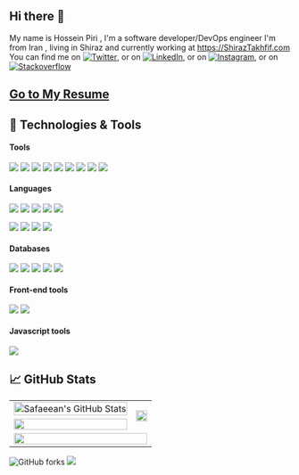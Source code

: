 ## Hi there 👋

My name is Hossein Piri , I'm a software developer/DevOps engineer I'm from Iran , living in Shiraz and currently
working at https://ShirazTakhfif.com
You can find me on [![Twitter][1.1]][2.1], or on [![LinkedIn][1.2]][2.2], or on [![Instagram][1.3]][2.3], or
on [![Stackoverflow][1.4]][2.4]


## [Go to My Resume][3.1]
## 🔧 Technologies & Tools


#### Tools
![](https://img.shields.io/badge/OS-Linux-informational?style=flat&logo=linux&logoColor=white&color=2bbc8a)
![](https://img.shields.io/badge/Editor-IntelliJ_IDEA-informational?style=flat&logo=intellij-idea&logoColor=white&color=2bbc8a)
![](https://img.shields.io/badge/Tools-Docker-informational?style=flat&logo=docker&logoColor=white&color=2bbc8a)
![](https://img.shields.io/badge/Tools-Git-informational?style=flat&logo=git&logoColor=white&color=2bbc8a)
![](https://img.shields.io/badge/CICD-GitlabCI-informational?style=flat&logo=gitlab&logoColor=white&color=2bbc8a)
![](https://img.shields.io/badge/Shell-Bash-informational?style=flat&logo=gnu-bash&logoColor=white&color=2bbc8a)
![](https://img.shields.io/badge/Browser-Google%20Chrome-informational?style=flat&logo=googlechrome&logoColor=white&color=2bbc8a)
![](https://img.shields.io/badge/Shell-Oh%20My%20Zsh-informational?style=flat&logo=shell&logoColor=white&color=2bbc8a)
![](https://img.shields.io/badge/Shell-Tmux-informational?style=flat&logo=tmux&logoColor=white&color=2bbc8a)


#### Languages
![](https://img.shields.io/badge/Code-Php-informational?style=flat&logo=php&logoColor=white&color=2bbc8a)
![](https://img.shields.io/badge/Code-Laravel-informational?style=flat&logo=laravel&logoColor=white&color=2bbc8a)
![](https://img.shields.io/badge/Code-ReactNative-informational?style=flat&logo=react&logoColor=white&color=2bbc8a)
![](https://img.shields.io/badge/Code-NodeJs-informational?style=flat&logo=npm&logoColor=white&color=2bbc8a)
![](https://img.shields.io/badge/Code-Python-informational?style=flat&logo=python&logoColor=white&color=2bbc8a)

![](https://img.shields.io/badge/-JavaScript-informational?style=flat&logo=JavaScript&logoColor=white&color=2bbc8a)
![](https://img.shields.io/badge/-CSS-informational?style=flat&logo=css3&logoColor=white&color=2bbc8a)
![](https://img.shields.io/badge/-HTML5-informational?style=flat&logo=html5&logoColor=white&color=2bbc8a)
![](https://img.shields.io/badge/-Vue.js-informational?style=flat&logo=vuedotjs&logoColor=white&color=2bbc8a)

#### Databases
![](https://img.shields.io/badge/Database-Mysql-informational?style=flat&logo=mysql&logoColor=white&color=2bbc8a)
![](https://img.shields.io/badge/Database-SQlite-informational?style=flat&logo=SQlite&logoColor=white&color=2bbc8a)
![](https://img.shields.io/badge/Database-MongoDB-informational?style=flat&logo=mongodb&logoColor=white&color=2bbc8a)
![](https://img.shields.io/badge/Database%20Cache-Redis-informational?style=flat&logo=redis&logoColor=white&color=2bbc8a)
![](https://img.shields.io/badge/Database%20SearchEngine-ElasticSearch-informational?style=flat&logo=ElasticSearch&logoColor=white&color=2bbc8a)


#### Front-end tools
![](https://img.shields.io/badge/-Webpack-informational?style=flat&logo=webpack&logoColor=white&color=2bbc8a)
![](https://img.shields.io/badge/-GulpJs-informational?style=flat&logo=gulp&logoColor=white&color=2bbc8a)

#### Javascript tools
![](https://img.shields.io/badge/-JQuery-informational?style=flat&logo=jquery&logoColor=white&color=2bbc8a)


## &#x1f4c8; GitHub Stats

<table width="100%">

  <tr>
    <td><a href="https://github.com/safaeean/safaeean">
  <img src="https://github-readme-stats.vercel.app/api?username=safaeean&show_icons=true&line_height=27&count_private=true&title_color=ffffff&text_color=c9cacc&icon_color=2bbc8a&bg_color=1d1f21" alt="Safaeean's GitHub Stats"  width="100%"/>
</a></td>
    <td rowspan="2">
        <a href="https://github.com/safaeean/safaeean">
  <img src="https://github-readme-stats.vercel.app/api/top-langs/?username=safaeean&hide=java,html,tex&title_color=ffffff&text_color=c9cacc&icon_color=2bbc8a&bg_color=1d1f21&langs_count=10"  width="100%"/>
</a>
      </td>
  </tr>
  <tr>
    <td>
  <a href="https://github.com/safaeean/react-native-scan-barcode">

<img src="https://github-readme-stats.vercel.app/api/pin/?username=safaeean&repo=react-native-scan-barcode&title_color=ffffff&text_color=c9cacc&icon_color=2bbc8a&bg_color=1d1f21" width="100%">
</a>
    </td>
  </tr>
  <tr>
    <td colspan="2">

<img src="https://activity-graph.herokuapp.com/graph?username=safaeean&theme=react-dark&area=true" width="100%" />

  </tr>
</table>


![GitHub forks](https://img.shields.io/github/forks/safaeean/react-native-scan-barcode?style=social)
<img src="https://komarev.com/ghpvc/?username=safaeean">

[1.1]: https://image.flaticon.com/icons/png/16/1384/1384017.png (twitter icon without padding)

[1.2]: https://image.flaticon.com/icons/png/16/2111/2111432.png (github icon without padding)

[1.3]: https://image.flaticon.com/icons/png/16/1384/1384031.png (instagram icon without padding)

[1.4]: https://image.flaticon.com/icons/png/16/2111/2111628.png (stackoverflow icon without padding)


[2.1]: https://twitter.com/hosseinpri

[2.2]: https://www.linkedin.com/in/hossein-piri-a4891a160/

[2.3]: https://instagram.com/hosseinpri

[2.4]: https://stackoverflow.com/users/6150336/hossein-piri


[3.1]: https://resume.safaeean.ir/
